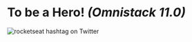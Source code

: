 # To be a **Hero!** *(Omnistack 11.0)* 

 ![rocketseat hashtag on Twitter](https://pbs.twimg.com/media/EULFNxhXgAAWXcq.jpg)

 
